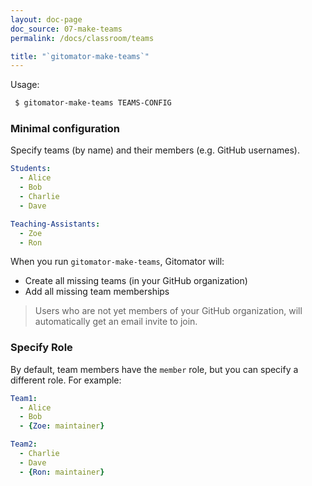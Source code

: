 ```yaml
---
layout: doc-page
doc_source: 07-make-teams
permalink: /docs/classroom/teams

title: "`gitomator-make-teams`"
---
```


Usage:

```sh
 $ gitomator-make-teams TEAMS-CONFIG
```

### Minimal configuration

Specify teams (by name) and their members (e.g. GitHub usernames).

```yaml
Students:
  - Alice
  - Bob
  - Charlie
  - Dave

Teaching-Assistants:
  - Zoe
  - Ron
```

When you run `gitomator-make-teams`, Gitomator will:
 * Create all missing teams (in your GitHub organization)
 * Add all missing team memberships

 > Users who are not yet members of your GitHub organization, will automatically
   get an email invite to join.



### Specify Role

By default, team members have the `member` role, but you can specify a different
role. For example:

```yaml
Team1:
  - Alice
  - Bob
  - {Zoe: maintainer}

Team2:
  - Charlie
  - Dave
  - {Ron: maintainer}
```
